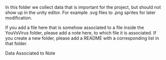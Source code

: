 In this folder we collect data that is important for the project, but should not show up in the unity editor.
For example .svg files to .png sprites for later modification.

If you add a file here that is somehow associated to a file inside the YouVsVirus folder, please add a note here,
to which file it is associated.
If you create a new folder, please add a README with a corresponding list in that folder.


Data	Associated to	Note